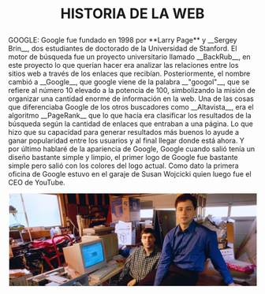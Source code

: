 <H1>
<p align="center" style=color: blue; font-family: Times New Roman;">
HISTORIA DE LA WEB
</p>
</H1>
<p
<H3>
GOOGLE:
</H3>
Google fue fundado en 1998 por **Larry Page** y __Sergey Brin__, dos estudiantes de doctorado de la Universidad de Stanford. El motor de búsqueda fue un proyecto universitario llamado __BackRub__, en este proyecto lo que querían hacer era analizar las relaciones entre los sitios web a través de los enlaces que recibían. Posteriormente, el nombre cambió a __Google__, que google viene de la palabra __"googol"__, que se refiere al número 10 elevado a la potencia de 100, simbolizando la misión de organizar una cantidad enorme de información en la web.
Una de las cosas que diferenciaba Google de los otros buscadores como __Altavista__, era el algoritmo __PageRank__ que lo que hacía era clasificar los resultados de la búsqueda según la cantidad de enlaces que entraban a una página. Lo que hizo que su capacidad para generar resultados más buenos lo ayude a ganar popularidad entre los usuarios y al final llegar donde está ahora. Y por último hablaré de la apariencia de Google, Google cuando salió tenía un diseño bastante simple y limpio, el primer logo de Google fue bastante simple pero salió con los colores del logo actual. Como dato la primera oficina de Google estuvo en el garaje de Susan Wojcicki quien luego fue el CEO de YouTube.
</p>
<div align="center">
  <img src="https://github.com/DavidInie/SMX2-M8UF1A1-HistoriaWeb-a-o-TemaExpuesto-David-Iniesta/blob/main/Captura%20de%20pantalla_2-10-2024_123210_.jpeg" alt="Larry Page y Sergey Brin" width="800">

